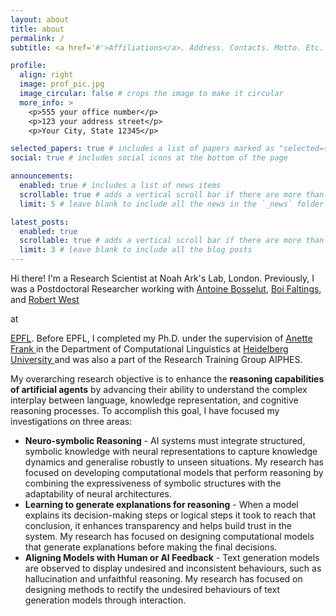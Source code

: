 ```yaml
---
layout: about
title: about
permalink: /
subtitle: <a href='#'>Affiliations</a>. Address. Contacts. Motto. Etc.

profile:
  align: right
  image: prof_pic.jpg
  image_circular: false # crops the image to make it circular
  more_info: >
    <p>555 your office number</p>
    <p>123 your address street</p>
    <p>Your City, State 12345</p>

selected_papers: true # includes a list of papers marked as "selected={true}"
social: true # includes social icons at the bottom of the page

announcements:
  enabled: true # includes a list of news items
  scrollable: true # adds a vertical scroll bar if there are more than 3 news items
  limit: 5 # leave blank to include all the news in the `_news` folder

latest_posts:
  enabled: true
  scrollable: true # adds a vertical scroll bar if there are more than 3 new posts items
  limit: 3 # leave blank to include all the blog posts
---
```


Hi there! I'm a Research Scientist at Noah Ark's Lab, London. Previously, I was a Postdoctoral Researcher working with
<a href="https://people.epfl.ch/antoine.bosselut" target="_blank">Antoine Bosselut</a>,
<a href="https://people.epfl.ch/boi.faltings" target="_blank">Boi Faltings</a>, and
<a href="https://people.epfl.ch/robert.west" target="_blank">Robert West</a>

<!--<a href="https://lia.epfl.ch/" target="_blank">LIA lab</a>,
                                <a href="https://dlab.epfl.ch/" target="_blank">dLab</a>, and
                                <a href="https://nlp.epfl.ch/" target="_blank">NLP</a> --> at

<a href="https://www.epfl.ch/" target="_blank">EPFL</a>. Before EPFL, I completed my Ph.D. under the supervision of
<a href="http://www.cl.uni-heidelberg.de/~frank/" target="_blank"> Anette Frank </a> in the Department of Computational Linguistics at
<a href="https://www.cl.uni-heidelberg.de/nlpgroup/#landing" target="_blank"> Heidelberg University </a> and was also a part of the Research Training Group AIPHES. <br />

<!--The core of my research lies at the convergence of Linguistics, Cognitive Science, and AI. Currently, my research focuses on (controllable) text generation, commonsense reasoning, and unsupervised learning.

The research topics that I focus on are as follows: <br />

<ul>
  <li><b> Neuro-Symbolic Reasoning </b>: I'm interested in improving the ability of existing AI systems to think logically by developing techniques for integrating structured knowledge into AI systems.  <br /></li>
  <li><b> Interactive methods </b>: I'm interested in building interactive methods that make human interaction with AI more intuitive. <br /></li>
  <li><b> Commonsense Reasoning </b>: I'm interested in constructing data and models that leverage commonsense knowledge derived from language and graphical representations to facilitate commonsense reasoning and its practical applications. <br /></li>
</ul>

Finally, my long-term research objective is to imbue machines with human-like communication abilities and commonsense knowledge and reasoning capabilities. Build AI systems that can do complex interplay between language, knowledge representation, and cognitive reasoning processes.-->

My overarching research objective is to enhance the <b>reasoning capabilities of artificial agents</b> by advancing their ability to understand the complex interplay between language, knowledge representation, and cognitive reasoning processes. To accomplish this goal, I have focused my investigations on three areas:

<ul>
<li><b>Neuro-symbolic Reasoning</b> - AI systems must integrate structured, symbolic knowledge with neural representations to capture knowledge dynamics and generalise robustly to unseen situations. My research has focused on developing computational models that perform reasoning by combining the expressiveness of symbolic structures with the adaptability of neural architectures. <br /></li>
<li><b>Learning to generate explanations for reasoning</b> - When a model explains its decision-making steps or logical steps it took to reach that conclusion, it enhances transparency and helps build trust in the system. My research has focused on designing computational models that generate explanations before making the final decisions.<br /></li>
<li><b>Aligning Models with Human or AI Feedback</b> - Text generation models are observed to display undesired and inconsistent behaviours, such as hallucination and unfaithful reasoning. My research has focused on designing methods to rectify the undesired behaviours of text generation models through interaction.<br /></li>
</ul>
